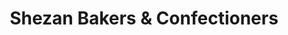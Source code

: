 ---
title: "Shezan Bakers & Confectioners"
url: /lahore/shezan-bakers-und-confectioners/
shop: Bäckerei
---